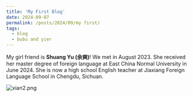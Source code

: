 ```yaml
---
title: 'My First Blog'
date: 2024-09-07
permalink: /posts/2024/09/my first/
tags:
  - blog
  - bubu and yier
---
```


My girl friend is **Shuang Yu (余爽)**! We met in August 2023. She received her master degree of foreign language at East China Normal University in June 2024. She is now a high school English teacher at Jiaxiang Foreign Language School in Chengdu, Sichuan.

![xian2.png](https://github.com/Jeffery22-Sjtu/jeffery22.github.io/blob/master/images/xian2.png?raw=true)
